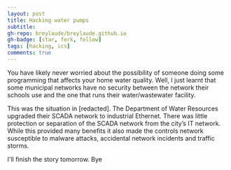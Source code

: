 ```yaml
---
layout: post
title: Hacking water pumps
subtitle: 
gh-repo: breylaude/breylaude.github.io
gh-badge: [star, fork, follow]
tags: [hacking, ics]
comments: true
---
```


You have likely never worried about the possibility of someone doing some programming that affects your home water quality. Well, I just learnt that some municipal networks have no security between the network their schools use and the one that runs their water/wastewater facility.

This was the situation in [redacted]. The Department of Water Resources upgraded their SCADA network to industrial Ethernet. There was little protection or separation of the SCADA network from the city’s IT network. While this provided many benefits it also made the controls network susceptible to malware attacks, accidental network incidents and traffic storms.

I'll finish the story tomorrow. Bye
